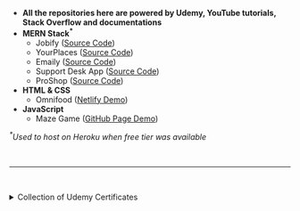 - **All the repositories here are powered by Udemy, YouTube tutorials, Stack Overflow and documentations**
- **MERN Stack<sup>\*</sup>**
  - Jobify ([Source Code](https://github.com/DarrelASandbox/mern-jobify))
  - YourPlaces ([Source Code](https://github.com/DarrelASandbox/mern-your-places))
  - Emaily ([Source Code](https://github.com/DarrelASandbox/mern-emaily))
  - Support Desk App ([Source Code](https://github.com/DarrelASandbox/mern-support-desk-app))
  - ProShop ([Source Code](https://github.com/DarrelASandbox/mern-proshop))
- **HTML & CSS**
  - Omnifood ([Netlify Demo](https://omnifood-19-apr-2022.netlify.app/))
- **JavaScript**
  - Maze Game ([GitHub Page Demo](https://darrelasandbox.github.io/javascript-maze-game-with-matterjs/))

<i><sup>\*</sup>Used to host on Heroku when free tier was available</i>

&nbsp;

---

&nbsp;

<details>
  <summary>Collection of Udemy Certificates</summary>

&nbsp;

|   Date    |                            Course                            |                Instructor(s)                 |
| :-------: | :----------------------------------------------------------: | :------------------------------------------: |
| 30 Oct 22 |     GitLab CI: Pipelines, CI/CD and DevOps for Beginners     |                Valentin Despa                |
| 29 Oct 22 | Learn How To Code: Google's Go (golang) Programming Language |                 Todd McLeod                  |
| 12 Oct 22 |       Svelte.js - The Complete Guide (incl. Sapper.js)       |           Maximilian Schwarzmüller           |
| 29 Sep 22 |    Web Authentication With Golang - Google's Go Language     |      Todd McLeod </br> Daniel Hoffmann       |
| 29 Sep 22 | Web Development w/ Google’s Go (golang) Programming Language |                 Todd McLeod                  |
| 28 Sep 22 |              Working with React and Go (Golang)              |                Trevor Sawler                 |
| 09 Sep 22 |                          Clean Code                          |           Maximilian Schwarzmüller           |
| 09 Sep 22 |          Application Security - The Complete Guide           |                 Derek Fisher                 |
| 04 Sep 22 | Design Microservices Architecture with Patterns & Principles |                Mehmet Ozkaya                 |
| 01 Sep 22 |   Docker & Kubernetes: The Practical Guide [2022 Edition]    |           Maximilian Schwarzmüller           |
| 18 Jun 22 |  2022 Complete Python Bootcamp From Zero to Hero in Python   |                Jose Portilla                 |
| 08 Jun 22 |         Go: The Complete Developer's Guide (Golang)          |                Stephen Grider                |
| 07 May 22 | The Coding Interview Bootcamp: Algorithms + Data Structures  |                Stephen Grider                |
| 19 Apr 22 |    Build Responsive Real-World Websites with HTML and CSS    |              Jonas Schmedtmann               |
| 15 Apr 22 |                 MERN eCommerce From Scratch                  |                Brad Traversy                 |
| 10 Apr 22 |    Agile Fundamentals: Including Scrum and Kanban - 2021     |       Jeremy Aschenbrenner </br> Vivek       |
| 09 Apr 22 | React, NodeJS, Express & MongoDB - The MERN Fullstack Guide  | Maximilian Schwarzmüller </br> Manuel Lorenz |
| 04 Apr 22 |          Node with React: Fullstack Web Development          |                Stephen Grider                |
| 30 Mar 22 | The Complete Git Guide: Understand and master Git and GitHub |               Bogdan Stashchuk               |
| 28 Mar 22 |         The Modern Javascript Bootcamp Course (2022)         |       Colt Steele </br> Stephen Grider       |
| 22 Mar 22 |                   React Front To Back 2022                   |                Brad Traversy                 |
| 13 Mar 22 | MERN Stack Course 2022 - MongoDB, Express, React and NodeJS  |                 John Smilga                  |
| 05 Mar 22 |     The Complete Node.js Developer Course (3rd Edition)      |                 Andrew Mead                  |

</details>
